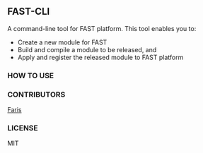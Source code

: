 FAST-CLI
--------

A command-line tool for FAST platform. This tool enables you to:

- Create a new module for FAST
- Build and compile a module to be released, and
- Apply and register the released module to FAST platform

### HOW TO USE

### CONTRIBUTORS

[Faris](https://github.com/madebyais)

### LICENSE

MIT

